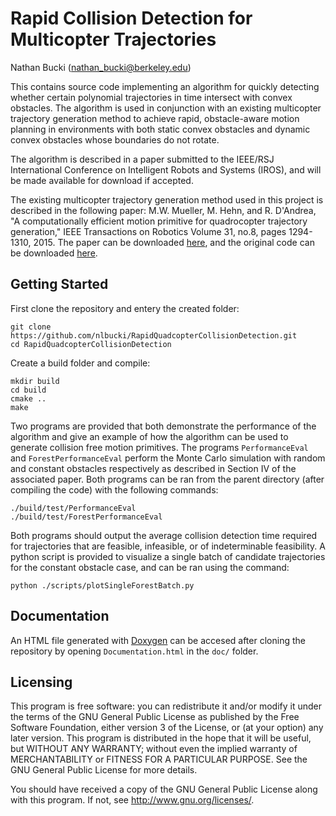 # Rapid Collision Detection for Multicopter Trajectories

Nathan Bucki (nathan_bucki@berkeley.edu)

This contains source code implementing an algorithm for quickly detecting whether certain polynomial trajectories in time intersect with convex obstacles. The algorithm is used in conjunction with an existing multicopter trajectory generation method to achieve rapid, obstacle-aware motion planning in environments with both static convex obstacles and dynamic convex obstacles whose boundaries do not rotate.

The algorithm is described in a paper submitted to the IEEE/RSJ International Conference on Intelligent Robots and Systems (IROS), and will be made available for download if accepted.

The existing multicopter trajectory generation method used in this project is described in the following paper: M.W. Mueller, M. Hehn, and R. D'Andrea, "A computationally efficient motion primitive for quadrocopter trajectory generation," IEEE Transactions on Robotics Volume 31, no.8, pages 1294-1310, 2015. The paper can be downloaded [here](https://hiperlab.berkeley.edu/publications/), and the original code can be downloaded [here](https://github.com/markwmuller/RapidQuadrocopterTrajectories).

## Getting Started

First clone the repository and entery the created folder:
```
git clone https://github.com/nlbucki/RapidQuadcopterCollisionDetection.git
cd RapidQuadcopterCollisionDetection
```

Create a build folder and compile:
```
mkdir build
cd build
cmake ..
make
```

Two programs are provided that both demonstrate the performance of the algorithm and give an example of how the algorithm can be used to generate collision free motion primitives. The programs `PerformanceEval` and `ForestPerformanceEval` perform the Monte Carlo simulation with random and constant obstacles respectively as described in Section IV of the associated paper. Both programs can be ran from the parent directory (after compiling the code) with the following commands:
```
./build/test/PerformanceEval
./build/test/ForestPerformanceEval
```

Both programs should output the average collision detection time required for trajectories that are feasible, infeasible, or of indeterminable feasibility. A python script is provided to visualize a single batch of candidate trajectories for the constant obstacle case, and can be ran using the command:
```
python ./scripts/plotSingleForestBatch.py
```

## Documentation
An HTML file generated with [Doxygen](http://www.doxygen.nl/) can be accesed after cloning the repository by opening `Documentation.html` in the `doc/` folder.

## Licensing

This program is free software: you can redistribute it and/or modify it under the terms of the GNU General Public License as published by the Free Software Foundation, either version 3 of the License, or (at your option) any later version.
This program is distributed in the hope that it will be useful, but WITHOUT ANY WARRANTY; without even the implied warranty of MERCHANTABILITY or FITNESS FOR A PARTICULAR PURPOSE. See the GNU General Public License for more details.

You should have received a copy of the GNU General Public License along with this program. If not, see http://www.gnu.org/licenses/.